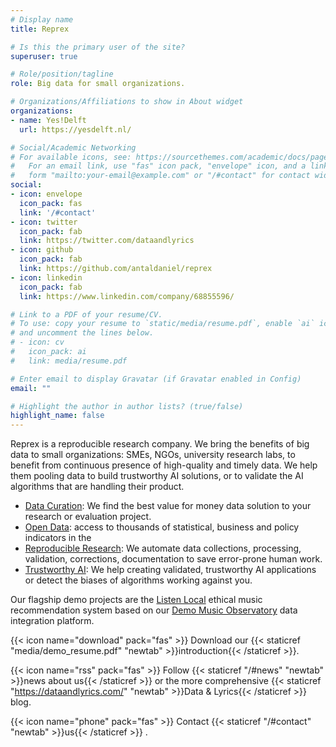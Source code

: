 ```yaml
---
# Display name
title: Reprex

# Is this the primary user of the site?
superuser: true

# Role/position/tagline
role: Big data for small organizations.

# Organizations/Affiliations to show in About widget
organizations:
- name: Yes!Delft
  url: https://yesdelft.nl/

# Social/Academic Networking
# For available icons, see: https://sourcethemes.com/academic/docs/page-builder/#icons
#   For an email link, use "fas" icon pack, "envelope" icon, and a link in the
#   form "mailto:your-email@example.com" or "/#contact" for contact widget.
social:
- icon: envelope
  icon_pack: fas
  link: '/#contact'
- icon: twitter
  icon_pack: fab
  link: https://twitter.com/dataandlyrics
- icon: github
  icon_pack: fab
  link: https://github.com/antaldaniel/reprex
- icon: linkedin
  icon_pack: fab
  link: https://www.linkedin.com/company/68855596/

# Link to a PDF of your resume/CV.
# To use: copy your resume to `static/media/resume.pdf`, enable `ai` icons in `params.toml`, 
# and uncomment the lines below.
# - icon: cv
#   icon_pack: ai
#   link: media/resume.pdf

# Enter email to display Gravatar (if Gravatar enabled in Config)
email: ""

# Highlight the author in author lists? (true/false)
highlight_name: false
---
```


Reprex is a reproducible research company.  We bring the benefits of big data to small organizations: SMEs, NGOs, university research labs, to benefit from continuous presence of high-quality and timely data. We help them pooling data to build trustworthy AI solutions, or to validate the AI algorithms that are handling their product. 

- [Data Curation](/service/data-curation/): We find the best value for money data solution to your research or evaluation project.
- [Open Data](/service/open-data/): access to thousands of statistical, business and policy indicators in the 
- [Reproducible Research](/service/research/): We automate data collections, processing, validation, corrections, documentation to save error-prone human work.
- [Trustworthy AI](/service/trustworthy-ai/): We help creating validated, trustworthy AI applications or detect the biases of algorithms working against you.

Our flagship demo projects are the [Listen Local](/project/listen-local/) ethical music recommendation system based on our [Demo Music Observatory](/project/music-observatory/) data integration platform.

{{< icon name="download" pack="fas" >}} Download our {{< staticref "media/demo_resume.pdf" "newtab" >}}introduction{{< /staticref >}}.

{{< icon name="rss" pack="fas" >}} Follow {{< staticref "/#news" "newtab" >}}news about us{{< /staticref >}} or the more comprehensive {{< staticref "https://dataandlyrics.com/" "newtab" >}}Data & Lyrics{{< /staticref >}}  blog.

{{< icon name="phone" pack="fas" >}} Contact {{< staticref "/#contact" "newtab" >}}us{{< /staticref >}} .
